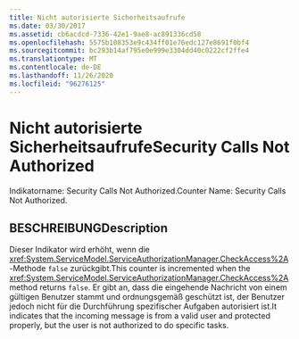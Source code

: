 ```yaml
---
title: Nicht autorisierte Sicherheitsaufrufe
ms.date: 03/30/2017
ms.assetid: cb6acdcd-7336-42e1-9ae8-ac891336cd58
ms.openlocfilehash: 5575b108353e9c434ff01e76edc127e8691f0bf4
ms.sourcegitcommit: bc293b14af795e0e999e3304dd40c0222cf2ffe4
ms.translationtype: MT
ms.contentlocale: de-DE
ms.lasthandoff: 11/26/2020
ms.locfileid: "96276125"
---
```

# <a name="security-calls-not-authorized"></a><span data-ttu-id="0aeea-102">Nicht autorisierte Sicherheitsaufrufe</span><span class="sxs-lookup"><span data-stu-id="0aeea-102">Security Calls Not Authorized</span></span>

<span data-ttu-id="0aeea-103">Indikatorname: Security Calls Not Authorized.</span><span class="sxs-lookup"><span data-stu-id="0aeea-103">Counter Name: Security Calls Not Authorized.</span></span>  
  
## <a name="description"></a><span data-ttu-id="0aeea-104">BESCHREIBUNG</span><span class="sxs-lookup"><span data-stu-id="0aeea-104">Description</span></span>  

 <span data-ttu-id="0aeea-105">Dieser Indikator wird erhöht, wenn die <xref:System.ServiceModel.ServiceAuthorizationManager.CheckAccess%2A>-Methode `false` zurückgibt.</span><span class="sxs-lookup"><span data-stu-id="0aeea-105">This counter is incremented when the <xref:System.ServiceModel.ServiceAuthorizationManager.CheckAccess%2A> method returns `false`.</span></span> <span data-ttu-id="0aeea-106">Er gibt an, dass die eingehende Nachricht von einem gültigen Benutzer stammt und ordnungsgemäß geschützt ist, der Benutzer jedoch nicht für die Durchführung spezifischer Aufgaben autorisiert ist.</span><span class="sxs-lookup"><span data-stu-id="0aeea-106">It indicates that the incoming message is from a valid user and protected properly, but the user is not authorized to do specific tasks.</span></span>
